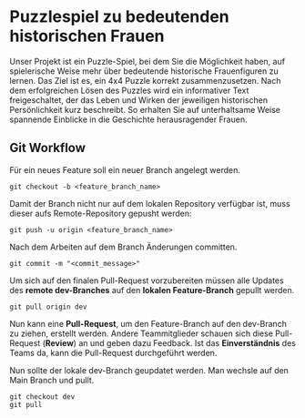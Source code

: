 # Puzzlespiel zu bedeutenden historischen Frauen
Unser Projekt ist ein Puzzle-Spiel, bei dem Sie die Möglichkeit haben, auf spielerische Weise mehr über bedeutende historische Frauenfiguren zu lernen. Das Ziel ist es, ein 4x4 Puzzle korrekt zusammenzusetzen. Nach dem erfolgreichen Lösen des Puzzles wird ein informativer Text freigeschaltet, der das Leben und Wirken der jeweiligen historischen Persönlichkeit kurz beschreibt. So erhalten Sie auf unterhaltsame Weise spannende Einblicke in die Geschichte herausragender Frauen.



## Git Workflow

Für ein neues Feature soll ein neuer Branch angelegt werden.

```
git checkout -b <feature_branch_name>
```

Damit der Branch nicht nur auf dem lokalen Repository verfügbar ist, muss dieser aufs Remote-Repository gepusht werden:

```
git push -u origin <feature_branch_name>
```

Nach dem Arbeiten auf dem Branch Änderungen committen.

```
git commit -m "<commit_message>"
```

Um sich auf den finalen Pull-Request vorzubereiten müssen alle Updates des **remote dev-Branches** auf den **lokalen Feature-Branch** gepullt werden.

```
git pull origin dev
```

Nun kann eine **Pull-Request**, um den Feature-Branch auf den dev-Branch zu ziehen, erstellt werden. Andere Teammitglieder schauen sich diese Pull-Request (**Review**) an und geben dazu Feedback. Ist das **Einverständnis** des Teams da, kann die Pull-Request durchgeführt werden.

Nun sollte der lokale dev-Branch geupdatet werden. Man wechsle auf den Main Branch und pullt.

```
git checkout dev
git pull
```
